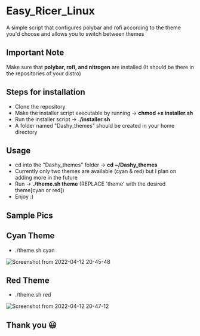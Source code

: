 # Easy_Ricer_Linux
A simple script that configures polybar and rofi according to the theme you'd choose and allows you to switch between themes  
## Important Note
Make sure that **polybar, rofi, and nitrogen** are installed (It should be there in the repositories of your distro)
## Steps for installation
* Clone the repository
* Make the installer script executable by running → **chmod +x installer.sh**
* Run the installer script → **./installer.sh**
* A folder named "Dashy_themes" should be created in your home directory
## Usage
* cd into the "Dashy_themes" folder → **cd ~/Dashy_themes**
* Currently only two themes are available (cyan & red) but I plan on adding more in the future
* Run → **./theme.sh theme** (REPLACE 'theme' with the desired theme[cyan or red]) 
* Enjoy :)

## Sample Pics
## Cyan Theme
* ./theme.sh cyan

![Screenshot from 2022-04-12 20-45-48](https://user-images.githubusercontent.com/98411318/162995789-aa3d40ba-f203-4fd5-b6d5-d9a621ba8171.png)




## Red Theme
* ./theme.sh red

![Screenshot from 2022-04-12 20-47-12](https://user-images.githubusercontent.com/98411318/162995935-d077b3e1-072b-4992-a73e-5c193ac6f369.png)

## Thank you 😃 

